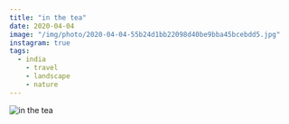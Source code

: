 ```yaml
---
title: "in the tea"
date: 2020-04-04
image: "/img/photo/2020-04-04-55b24d1bb22098d40be9bba45bcebdd5.jpg"
instagram: true
tags:
  - india
	- travel
	- landscape
	- nature
---
```


![in the tea](/img/photo/2020-04-04-55b24d1bb22098d40be9bba45bcebdd5.jpg)
